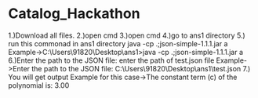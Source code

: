 # Catalog_Hackathon
1.)Download all files.
2.)open cmd
3.)open cmd 
4.)go to ans1 directory
5.) run this commonad in ans1 directory java -cp .;json-simple-1.1.1.jar a
Example->C:\Users\91820\Desktop\ans1>java -cp .;json-simple-1.1.1.jar a
6.)Enter the path to the JSON file: enter the path of test.json file
Example->Enter the path to the JSON file: C:\Users\91820\Desktop\ans1\test.json
7.) You will get output 
Example for this case->The constant term (c) of the polynomial is: 3.00
